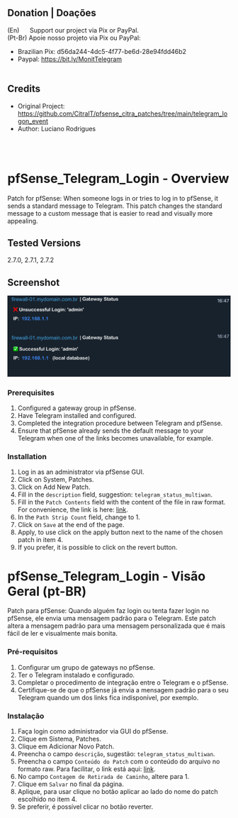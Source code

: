 
## Donation | Doações

(En)      Support our project via Pix or PayPal. <br />
(Pt-Br) Apoie nosso projeto via Pix ou PayPal: <br />

- Brazilian Pix: d56da244-4dc5-4f77-be6d-28e94fdd46b2 <br />
- Paypal:  https://bit.ly/MonitTelegram <br /><br />

## Credits
- Original Project: https://github.com/CitraIT/pfsense_citra_patches/tree/main/telegram_logon_event
- Author: Luciano Rodrigues

<br /><br />


# pfSense_Telegram_Login - Overview
Patch for pfSense: When someone logs in or tries to log in to pfSense, it sends a standard message to Telegram. This patch changes the standard message to a custom message that is easier to read and visually more appealing. <br />

## Tested Versions
  2.7.0, 2.7.1, 2.7.2

## Screenshot
![Screenshot](https://github.com/macielmeireles/pfSense_Telegram_Login/blob/main/screenshot.png)


### Prerequisites
1) Configured a gateway group in pfSense.
2) Have Telegram installed and configured.
3) Completed the integration procedure between Telegram and pfSense.
4) Ensure that pfSense already sends the default message to your Telegram when one of the links becomes unavailable, for example.


### Installation
1) Log in as an administrator via pfSense GUI.
2) Click on System, Patches.
3) Click on Add New Patch.
4) Fill in the `description` field, suggestion: `telegram_status_multiwan`.
5) Fill in the `Patch Contents` field with the content of the file in raw format. For convenience, the link is here: [link](https://raw.githubusercontent.com/macielmeireles/pfSense_StatusMultiWan_Telegram/main/pfsense_telegram_status_multiwan.patch).
6) In the `Path Strip Count` field, change to 1.
7) Click on `Save` at the end of the page.
8) Apply, to use click on the apply button next to the name of the chosen patch in item 4.
9) If you prefer, it is possible to click on the revert button.


# pfSense_Telegram_Login - Visão Geral (pt-BR)
Patch para pfSense: Quando alguém faz login ou tenta fazer login no pfSense, ele envia uma mensagem padrão para o Telegram. Este patch altera a mensagem padrão para uma mensagem personalizada que é mais fácil de ler e visualmente mais bonita.


### Pré-requisitos
1) Configurar um grupo de gateways no pfSense.
2) Ter o Telegram instalado e configurado.
3) Completar o procedimento de integração entre o Telegram e o pfSense.
4) Certifique-se de que o pfSense já envia a mensagem padrão para o seu Telegram quando um dos links fica indisponível, por exemplo.


### Instalação
1) Faça login como administrador via GUI do pfSense.
2) Clique em Sistema, Patches.
3) Clique em Adicionar Novo Patch.
4) Preencha o campo `descrição`, sugestão: `telegram_status_multiwan`.
5) Preencha o campo `Conteúdo do Patch` com o conteúdo do arquivo no formato raw. Para facilitar, o link está aqui: [link](https://raw.githubusercontent.com/macielmeireles/pfSense_StatusMultiWan_Telegram/main/pfsense_telegram_status_multiwan.patch).
6) No campo `Contagem de Retirada de Caminho`, altere para 1.
7) Clique em `Salvar` no final da página.
8) Aplique, para usar clique no botão aplicar ao lado do nome do patch escolhido no item 4.
9) Se preferir, é possível clicar no botão reverter.



